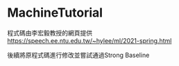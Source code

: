 # MachineTutorial
程式碼由李宏毅教授的網頁提供
https://speech.ee.ntu.edu.tw/~hylee/ml/2021-spring.html


後續將原程式碼進行修改並嘗試通過Strong Baseline
